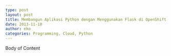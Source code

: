 ```yaml
---
type: post
layout: post
title: Membangun Aplikasi Python dengan Menggunakan Flask di OpenShift Part 3: Memulai Membangun Aplikasi
date: 2013-11-10
author: eko 
categories: Programming, Cloud, Python
---
```

Body of Content
